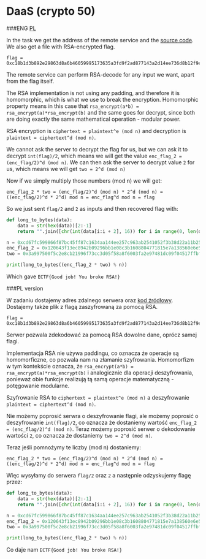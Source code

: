 # DaaS (crypto 50)

###ENG
[PL](#pl-version)

In the task we get the address of the remote service and the [source code](DaaS.py).
We also get a file with RSA-encrypted flag.

```
flag = 0xc18b1d3b892e29863d8a6b46059995173635a3fd9f2ad877143a2d14ee736d8b12f9e735d6877a553312101eb757a0e3b3795bea88f2b4f72d1eb47ef6062a0dfd659892dfb2b98c70406e0c3e5e8624e81622b772d9e4183a29c9bf2f10ef15de3bfcb112a5f76688a146466db5a8e2dfe6679806c8e0b244458296efcba450
```

The remote service can perform RSA-decode for any input we want, apart from the flag itself.

The RSA implementation is not using any padding, and therefore it is homomorphic, which is what we use to break the encryption.
Homomorphic property means in this case that `rsa_encrypt(a*b) = rsa_encrypt(a)*rsa_encrypt(b)` and the same goes for decrypt, since both are doing exactly the same mathematical operation - modular power.

RSA encryption is `ciphertext = plaintext^e (mod n)` and decryption is `plaintext = ciphertext^d (mod n)`.

We cannot ask the server to decrypt the flag for us, but we can ask it to decrypt `int(flag)/2`, which means we will get the value `enc_flag_2 = (enc_flag/2)^d (mod n)`.
We can then ask the server to decrypt value `2` for us, which means we will get `two = 2^d (mod n)`

Now if we simply multiply those numbers (mod n) we will get:

`enc_flag_2 * two = (enc_flag/2)^d (mod n) * 2^d (mod n) = ((enc_flag/2)^d * 2^d) mod n = enc_flag^d mod n = flag`

So we just sent `flag/2` and `2` as inputs and then recovered flag with:

```python
def long_to_bytes(data):
    data = str(hex(data))[2:-1]
    return "".join([chr(int(data[i:i + 2], 16)) for i in range(0, len(data), 2)])

n = 0xcd67fc599866f87bc45ff87c1634aa144ee257c963ab2541052f3b38d22a11b255b0dd9318153699664b1007b7f38118df77f703909888c3930b73221c57828fc423a643b1eaf47f03d6c24b11d907f979dae4aa47347959c7c77bda8f9804dd95cc438d75ced522c7391a5d1432978440bfacc9939a33d6e6e058b15a084f99
enc_flag_2 = 0x120643f13ec8942b09296bb1e08c3b1608804771815e7a138560e6e5801cae4c073d5f88f3ced989743818a91290f3772614462f3fa6af7cdf5b534ccb031124656117714f7ae602016b9bd732f366be53c59501d393caba6fb12e38b5e55ffc57ccbb4ce3c7a3e2d344cf2a7e487d45c4e0c76e0cf5e8846efdce0955f81930
two = 0x3a997500f5c2e8cb21996f73cc3d05f58a8f6003fa2e97481dc09f04517ffbf6ef6585f415cb2ea95449ab7ced07443e1b330deeed169bb3d88088167a37434cf1d39ce5b639c1b99a18279f26b8f2e197c0a94a291a6d2efb42adf27d082791be6e589e62dfbc85afc882996a4a68d474f0c334ef29b5a953ec4fbcff52bd38

print(long_to_bytes((enc_flag_2 * two) % n))

```

Which gave `ECTF{Good job! You broke RSA!}`

###PL version

W zadaniu dostajemy adres zdalnego serwera oraz [kod źródłowy](DaaS.py).
Dostajemy także plik z flagą zaszyfrowaną za pomocą RSA.


```
flag = 0xc18b1d3b892e29863d8a6b46059995173635a3fd9f2ad877143a2d14ee736d8b12f9e735d6877a553312101eb757a0e3b3795bea88f2b4f72d1eb47ef6062a0dfd659892dfb2b98c70406e0c3e5e8624e81622b772d9e4183a29c9bf2f10ef15de3bfcb112a5f76688a146466db5a8e2dfe6679806c8e0b244458296efcba450
```

Serwer pozwala zdekodować za pomocą RSA dowolne dane, oprócz samej flagi.

Implementacja RSA nie używa paddingu, co oznacza że operacje są homomorficzne, co pozwala nam na złamanie szyfrowania.
Homomorfizm w tym kontekście oznacza, że `rsa_encrypt(a*b) = rsa_encrypt(a)*rsa_encrypt(b)` i analogicznie dla operacji deszyfrowania, ponieważ obie funkcje realizują tą samą operacje matematyczną - potęgowanie modularne.

Szyfrowanie RSA to `ciphertext = plaintext^e (mod n)` a deszyfrowanie `plaintext = ciphertext^d (mod n)`.

Nie możemy poprosić serwra o deszyfrowanie flagi, ale możemy poprosić o deszyfrowanie `int(flag)/2`, co oznacza że dostaniemy wartość `enc_flag_2 = (enc_flag/2)^d (mod n)`.
Teraz możemy poprosić serwer o dekodowanie wartości `2`, co oznacza że dostaniemy `two = 2^d (mod n)`.

Teraz jeśli pomnożymy te liczby (mod n) dostaniemy:

`enc_flag_2 * two = (enc_flag/2)^d (mod n) * 2^d (mod n) = ((enc_flag/2)^d * 2^d) mod n = enc_flag^d mod n = flag`

Więc wysyłamy do serwera `flag/2` oraz `2` a następnie odzyskujemy flagę przez:

```python
def long_to_bytes(data):
    data = str(hex(data))[2:-1]
    return "".join([chr(int(data[i:i + 2], 16)) for i in range(0, len(data), 2)])

n = 0xcd67fc599866f87bc45ff87c1634aa144ee257c963ab2541052f3b38d22a11b255b0dd9318153699664b1007b7f38118df77f703909888c3930b73221c57828fc423a643b1eaf47f03d6c24b11d907f979dae4aa47347959c7c77bda8f9804dd95cc438d75ced522c7391a5d1432978440bfacc9939a33d6e6e058b15a084f99
enc_flag_2 = 0x120643f13ec8942b09296bb1e08c3b1608804771815e7a138560e6e5801cae4c073d5f88f3ced989743818a91290f3772614462f3fa6af7cdf5b534ccb031124656117714f7ae602016b9bd732f366be53c59501d393caba6fb12e38b5e55ffc57ccbb4ce3c7a3e2d344cf2a7e487d45c4e0c76e0cf5e8846efdce0955f81930
two = 0x3a997500f5c2e8cb21996f73cc3d05f58a8f6003fa2e97481dc09f04517ffbf6ef6585f415cb2ea95449ab7ced07443e1b330deeed169bb3d88088167a37434cf1d39ce5b639c1b99a18279f26b8f2e197c0a94a291a6d2efb42adf27d082791be6e589e62dfbc85afc882996a4a68d474f0c334ef29b5a953ec4fbcff52bd38

print(long_to_bytes((enc_flag_2 * two) % n))

```

Co daje nam `ECTF{Good job! You broke RSA!}`

